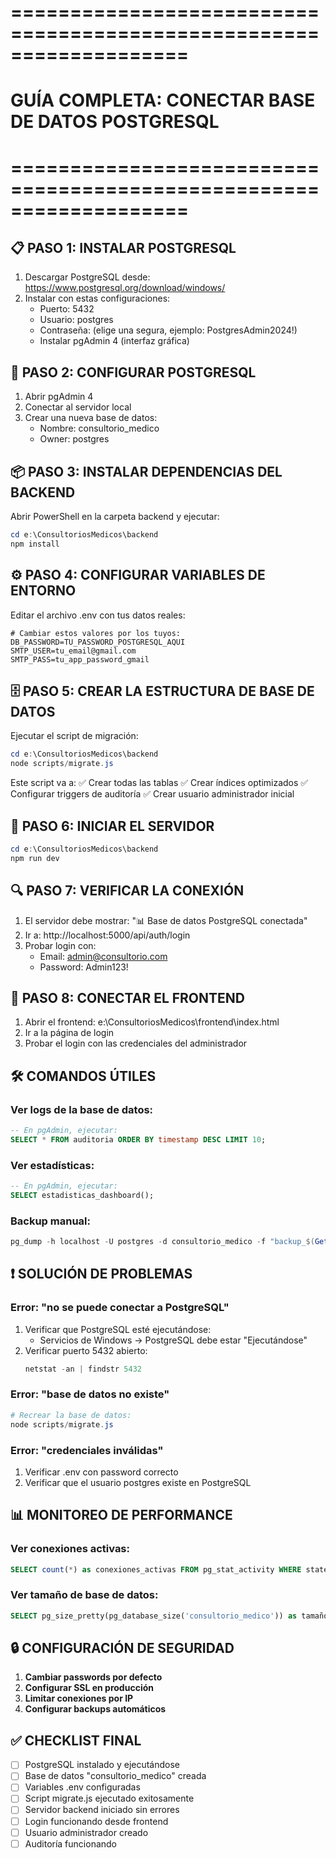 # ===================================================================
# GUÍA COMPLETA: CONECTAR BASE DE DATOS POSTGRESQL
# ===================================================================

## 📋 PASO 1: INSTALAR POSTGRESQL
1. Descargar PostgreSQL desde: https://www.postgresql.org/download/windows/
2. Instalar con estas configuraciones:
   - Puerto: 5432
   - Usuario: postgres
   - Contraseña: (elige una segura, ejemplo: PostgresAdmin2024!)
   - Instalar pgAdmin 4 (interfaz gráfica)

## 🔧 PASO 2: CONFIGURAR POSTGRESQL
1. Abrir pgAdmin 4
2. Conectar al servidor local
3. Crear una nueva base de datos:
   - Nombre: consultorio_medico
   - Owner: postgres

## 📦 PASO 3: INSTALAR DEPENDENCIAS DEL BACKEND
Abrir PowerShell en la carpeta backend y ejecutar:

```powershell
cd e:\ConsultoriosMedicos\backend
npm install
```

## ⚙️ PASO 4: CONFIGURAR VARIABLES DE ENTORNO
Editar el archivo .env con tus datos reales:

```env
# Cambiar estos valores por los tuyos:
DB_PASSWORD=TU_PASSWORD_POSTGRESQL_AQUI
SMTP_USER=tu_email@gmail.com
SMTP_PASS=tu_app_password_gmail
```

## 🗄️ PASO 5: CREAR LA ESTRUCTURA DE BASE DE DATOS
Ejecutar el script de migración:

```powershell
cd e:\ConsultoriosMedicos\backend
node scripts/migrate.js
```

Este script va a:
✅ Crear todas las tablas
✅ Crear índices optimizados
✅ Configurar triggers de auditoría
✅ Crear usuario administrador inicial

## 🚀 PASO 6: INICIAR EL SERVIDOR
```powershell
cd e:\ConsultoriosMedicos\backend
npm run dev
```

## 🔍 PASO 7: VERIFICAR LA CONEXIÓN
1. El servidor debe mostrar: "📊 Base de datos PostgreSQL conectada"
2. Ir a: http://localhost:5000/api/auth/login
3. Probar login con:
   - Email: admin@consultorio.com
   - Password: Admin123!

## 🎯 PASO 8: CONECTAR EL FRONTEND
1. Abrir el frontend: e:\ConsultoriosMedicos\frontend\index.html
2. Ir a la página de login
3. Probar el login con las credenciales del administrador

## 🛠️ COMANDOS ÚTILES

### Ver logs de la base de datos:
```sql
-- En pgAdmin, ejecutar:
SELECT * FROM auditoria ORDER BY timestamp DESC LIMIT 10;
```

### Ver estadísticas:
```sql
-- En pgAdmin, ejecutar:
SELECT estadisticas_dashboard();
```

### Backup manual:
```powershell
pg_dump -h localhost -U postgres -d consultorio_medico -f "backup_$(Get-Date -Format 'yyyyMMdd').sql"
```

## ❗ SOLUCIÓN DE PROBLEMAS

### Error: "no se puede conectar a PostgreSQL"
1. Verificar que PostgreSQL esté ejecutándose:
   - Servicios de Windows → PostgreSQL debe estar "Ejecutándose"
2. Verificar puerto 5432 abierto:
   ```powershell
   netstat -an | findstr 5432
   ```

### Error: "base de datos no existe"
```powershell
# Recrear la base de datos:
node scripts/migrate.js
```

### Error: "credenciales inválidas"
1. Verificar .env con password correcto
2. Verificar que el usuario postgres existe en PostgreSQL

## 📊 MONITOREO DE PERFORMANCE

### Ver conexiones activas:
```sql
SELECT count(*) as conexiones_activas FROM pg_stat_activity WHERE state = 'active';
```

### Ver tamaño de base de datos:
```sql
SELECT pg_size_pretty(pg_database_size('consultorio_medico')) as tamaño_bd;
```

## 🔒 CONFIGURACIÓN DE SEGURIDAD

1. **Cambiar passwords por defecto**
2. **Configurar SSL en producción**
3. **Limitar conexiones por IP**
4. **Configurar backups automáticos**

## ✅ CHECKLIST FINAL

- [ ] PostgreSQL instalado y ejecutándose
- [ ] Base de datos "consultorio_medico" creada
- [ ] Variables .env configuradas
- [ ] Script migrate.js ejecutado exitosamente
- [ ] Servidor backend iniciado sin errores
- [ ] Login funcionando desde frontend
- [ ] Usuario administrador creado
- [ ] Auditoría funcionando
